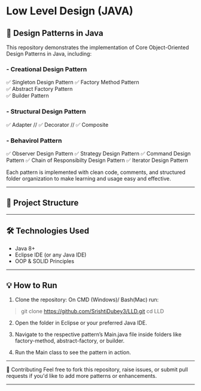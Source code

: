 # Low Level Design (JAVA)

## 🧠 Design Patterns in Java

This repository demonstrates the implementation of Core Object-Oriented Design Patterns in Java, including:

### - Creational Design Pattern
✅ Singleton Design Pattern
✅ Factory Method Pattern  
✅ Abstract Factory Pattern  
✅ Builder Pattern

### - Structural Design Pattern
✅ Adapter //
✅ Decorator //
✅ Composite

### - Behavirol Pattern
✅ Observer Design Pattern
✅ Strategy Design Pattern
✅ Command Design Pattern
✅ Chain of Responsibilty Design Pattern
✅ Iterator Design Pattern


Each pattern is implemented with clean code, comments, and structured folder organization to make learning and usage easy and effective.

---

## 📁 Project Structure

---

## 🛠 Technologies Used

- Java 8+  
- Eclipse IDE (or any Java IDE)  
- OOP & SOLID Principles  

---

## 💡 How to Run

1. Clone the repository:
On CMD (Windows)/ Bash(Mac) run:
>git clone https://github.com/SrishtiDubey3/LLD.git
>cd LLD

2. Open the folder in Eclipse or your preferred Java IDE.

3. Navigate to the respective pattern’s Main.java file inside folders like factory-method, abstract-factory, or builder.

4. Run the Main class to see the pattern in action.

---

🤝 Contributing
Feel free to fork this repository, raise issues, or submit pull requests if you'd like to add more patterns or enhancements.

---
